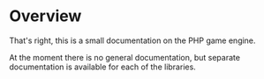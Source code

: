 # Overview

That's right, this is a small documentation on the PHP game engine.

At the moment there is no general documentation, but separate documentation 
is available for each of the libraries.
